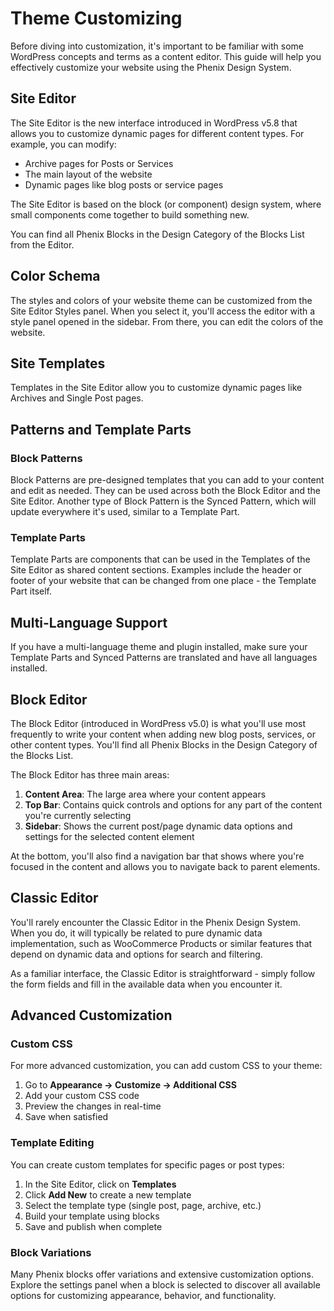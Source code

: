 # Theme Customizing

Before diving into customization, it's important to be familiar with some WordPress concepts and terms as a content editor. This guide will help you effectively customize your website using the Phenix Design System.

## Site Editor

The Site Editor is the new interface introduced in WordPress v5.8 that allows you to customize dynamic pages for different content types. For example, you can modify:

- Archive pages for Posts or Services
- The main layout of the website
- Dynamic pages like blog posts or service pages

The Site Editor is based on the block (or component) design system, where small components come together to build something new.

<!-- Image placeholder for Site Editor -->

You can find all Phenix Blocks in the Design Category of the Blocks List from the Editor.

<!-- Image placeholder for Blocks List in Editor -->

## Color Schema

The styles and colors of your website theme can be customized from the Site Editor Styles panel. When you select it, you'll access the editor with a style panel opened in the sidebar. From there, you can edit the colors of the website.

<!-- Image placeholder for Style Colors -->

## Site Templates

Templates in the Site Editor allow you to customize dynamic pages like Archives and Single Post pages.

<!-- Image placeholder for Site Templates -->

## Patterns and Template Parts

### Block Patterns

Block Patterns are pre-designed templates that you can add to your content and edit as needed. They can be used across both the Block Editor and the Site Editor. Another type of Block Pattern is the Synced Pattern, which will update everywhere it's used, similar to a Template Part.

### Template Parts

Template Parts are components that can be used in the Templates of the Site Editor as shared content sections. Examples include the header or footer of your website that can be changed from one place - the Template Part itself.

<!-- Image placeholder for Patterns and Template Parts -->

## Multi-Language Support

If you have a multi-language theme and plugin installed, make sure your Template Parts and Synced Patterns are translated and have all languages installed.

## Block Editor

The Block Editor (introduced in WordPress v5.0) is what you'll use most frequently to write your content when adding new blog posts, services, or other content types. You'll find all Phenix Blocks in the Design Category of the Blocks List.

The Block Editor has three main areas:

1. **Content Area**: The large area where your content appears
2. **Top Bar**: Contains quick controls and options for any part of the content you're currently selecting
3. **Sidebar**: Shows the current post/page dynamic data options and settings for the selected content element

<!-- Image placeholder for Block Editing -->

At the bottom, you'll also find a navigation bar that shows where you're focused in the content and allows you to navigate back to parent elements.

## Classic Editor

You'll rarely encounter the Classic Editor in the Phenix Design System. When you do, it will typically be related to pure dynamic data implementation, such as WooCommerce Products or similar features that depend on dynamic data and options for search and filtering.

As a familiar interface, the Classic Editor is straightforward - simply follow the form fields and fill in the available data when you encounter it.

## Advanced Customization

### Custom CSS

For more advanced customization, you can add custom CSS to your theme:

1. Go to **Appearance → Customize → Additional CSS**
2. Add your custom CSS code
3. Preview the changes in real-time
4. Save when satisfied

### Template Editing

You can create custom templates for specific pages or post types:

1. In the Site Editor, click on **Templates**
2. Click **Add New** to create a new template
3. Select the template type (single post, page, archive, etc.)
4. Build your template using blocks
5. Save and publish when complete

### Block Variations

Many Phenix blocks offer variations and extensive customization options. Explore the settings panel when a block is selected to discover all available options for customizing appearance, behavior, and functionality.

